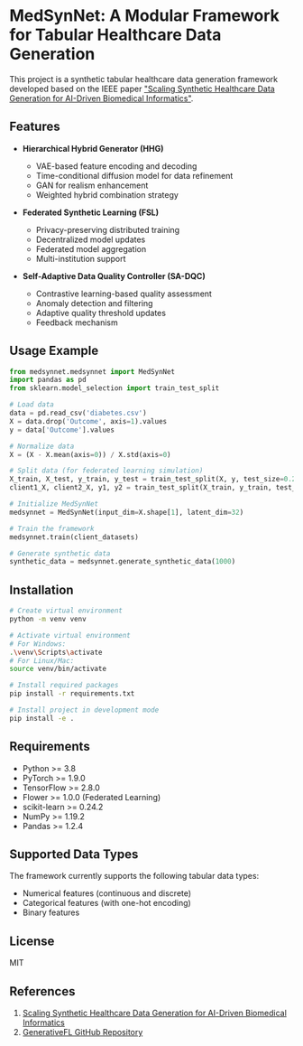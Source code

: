 # MedSynNet: A Modular Framework for Tabular Healthcare Data Generation

This project is a synthetic tabular healthcare data generation framework developed based on the IEEE paper ["Scaling Synthetic Healthcare Data Generation for AI-Driven Biomedical Informatics"](https://ieeexplore.ieee.org/stamp/stamp.jsp?tp=&arnumber=10807405).

## Features

- **Hierarchical Hybrid Generator (HHG)**
  - VAE-based feature encoding and decoding
  - Time-conditional diffusion model for data refinement
  - GAN for realism enhancement
  - Weighted hybrid combination strategy

- **Federated Synthetic Learning (FSL)**
  - Privacy-preserving distributed training
  - Decentralized model updates
  - Federated model aggregation
  - Multi-institution support

- **Self-Adaptive Data Quality Controller (SA-DQC)**
  - Contrastive learning-based quality assessment
  - Anomaly detection and filtering
  - Adaptive quality threshold updates
  - Feedback mechanism

## Usage Example

```python
from medsynnet.medsynnet import MedSynNet
import pandas as pd
from sklearn.model_selection import train_test_split

# Load data
data = pd.read_csv('diabetes.csv')
X = data.drop('Outcome', axis=1).values
y = data['Outcome'].values

# Normalize data
X = (X - X.mean(axis=0)) / X.std(axis=0)

# Split data (for federated learning simulation)
X_train, X_test, y_train, y_test = train_test_split(X, y, test_size=0.2)
client1_X, client2_X, y1, y2 = train_test_split(X_train, y_train, test_size=0.5)

# Initialize MedSynNet
medsynnet = MedSynNet(input_dim=X.shape[1], latent_dim=32)

# Train the framework
medsynnet.train(client_datasets)

# Generate synthetic data
synthetic_data = medsynnet.generate_synthetic_data(1000)
```

## Installation

```bash
# Create virtual environment
python -m venv venv

# Activate virtual environment
# For Windows:
.\venv\Scripts\activate
# For Linux/Mac:
source venv/bin/activate

# Install required packages
pip install -r requirements.txt

# Install project in development mode
pip install -e .
```

## Requirements

- Python >= 3.8
- PyTorch >= 1.9.0
- TensorFlow >= 2.8.0
- Flower >= 1.0.0 (Federated Learning)
- scikit-learn >= 0.24.2
- NumPy >= 1.19.2
- Pandas >= 1.2.4

## Supported Data Types

The framework currently supports the following tabular data types:
- Numerical features (continuous and discrete)
- Categorical features (with one-hot encoding)
- Binary features

## License

MIT

## References

1. [Scaling Synthetic Healthcare Data Generation for AI-Driven Biomedical Informatics](https://ieeexplore.ieee.org/stamp/stamp.jsp?tp=&arnumber=10807405)
2. [GenerativeFL GitHub Repository](https://github.com/zhiyuan-ning/GenerativeFL) 